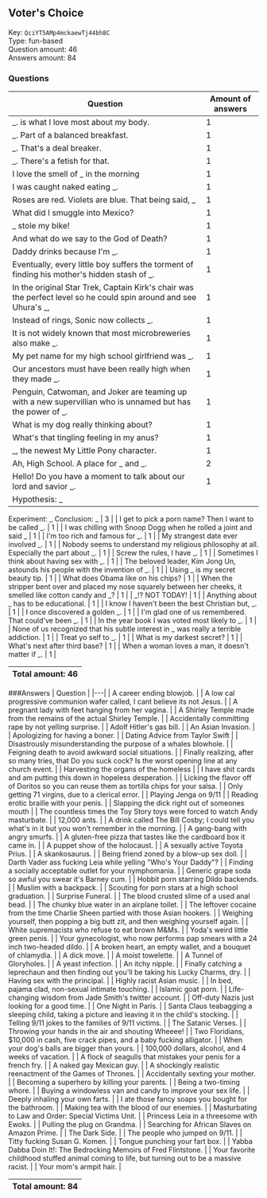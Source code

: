 ## Voter's Choice
Key: `QciYT5AMp4mckaewTj44bh8C`  
Type: fun-based  
Question amount: 46  
Answers amount: 84
### Questions
| Question | Amount of answers |
|---|---|
| _. is what I love most about my body. | 1 |
| _. Part of a balanced breakfast. | 1 |
| _. That's a deal breaker. | 1 |
| _. There's a fetish for that. | 1 |
| I love the smell of _ in the morning | 1 |
| I was caught naked eating _. | 1 |
| Roses are red. Violets are blue. That being said, _ | 1 |
| What did I smuggle into Mexico? | 1 |
| _ stole my bike! | 1 |
| And what do we say to the God of Death? | 1 |
| Daddy drinks because I'm _. | 1 |
| Eventually, every little boy suffers the torment of finding his mother's hidden stash of _. | 1 |
| In the original Star Trek, Captain Kirk's chair was the perfect level so he could spin around and see Uhura's _, | 1 |
| Instead of rings, Sonic now collects _. | 1 |
| It is not widely known that most microbreweries also make _. | 1 |
| My pet name for my high school girlfriend was _. | 1 |
| Our ancestors must have been really high when they made _. | 1 |
| Penguin, Catwoman, and Joker are teaming up with a new supervillian who is unnamed but has the power of _. | 1 |
| What is my dog really thinking about? | 1 |
| What's that tingling feeling in my anus? | 1 |
| _, the newest My Little Pony character. | 1 |
| Ah, High School. A place for _ and _. | 2 |
| Hello! Do you have a moment to talk about our lord and savior _. | 1 |
| Hypothesis: _
Experiment: _
Conclusion: _ | 3 |
| I get to pick a porn name? Then I want to be called _. | 1 |
| I was chilling with Snoop Dogg when he rolled a joint and said _ | 1 |
| I'm too rich and famous for _. | 1 |
| My strangest date ever involved _. | 1 |
| Nobody seems to understand my religious philosophy at all. Especially the part about _. | 1 |
| Screw the rules, I have _. | 1 |
| Sometimes I think about having sex with _. | 1 |
| The beloved leader, Kim Jong Un, astounds his people with the invention of _. | 1 |
| Using _ is my secret beauty tip. | 1 |
| What does Obama like on his chips? | 1 |
| When the stripper bent over and placed my nose squarely between her cheeks, it smelled like cotton candy and _? | 1 |
| _!? NOT TODAY! | 1 |
| Anything about _ has to be educational. | 1 |
| I know I haven't been the best Christian but, _. | 1 |
| I once discovered a golden _. | 1 |
| I'm glad one of us remembered. That could've been _. | 1 |
| In the year book I was voted most likely to _. | 1 |
| None of us recognized that his subtle interest in _ was really a terrible addiction. | 1 |
| Treat yo self to _. | 1 |
| What is my darkest secret? | 1 |
| What's next after third base? | 1 |
| When a woman loves a man, it doesn't matter if _. | 1 |

|Total amount: 46|
|---|
###Answers
| Question |
|---|
| A career ending blowjob. |
| A low cal progressive communion wafer called, I cant believe its not Jesus. |
| A pregnant lady with feet hanging from her vagina. |
| A Shirley Temple made from the remains of the actual Shirley Temple. |
| Accidentally committing rape by not yelling surprise. |
| Adolf Hitler's gas bill. |
| An Asian Invasion. |
| Apologizing for having a boner. |
| Dating Advice from Taylor Swift |
| Disastrously misunderstanding the purpose of a whales blowhole. |
| Feigning death to avoid awkward social situations. |
| Finally realizing, after so many tries, that Do you suck cock? Is the worst opening line at any church event. |
| Harvesting the organs of the homeless |
| I have shit cards and am putting this down in hopeless desperation. |
| Licking the flavor off of Doritos so you can reuse them as tortilla chips for your salsa. |
| Only getting 71 virgins, due to a clerical error. |
| Playing Jenga on 9/11 |
| Reading erotic braille with your penis. |
| Slapping the dick right out of someones mouth |
| The countless times the Toy Story toys were forced to watch Andy masturbate. |
| 12,000 ants. |
| A drink called The Bill Cosby; I could tell you what's in it but you won't remember in the morning. |
| A gang-bang with angry smurfs. |
| A gluten-free pizza that tastes like the cardboard box it came in. |
| A puppet show of the holocaust. |
| A sexually active Toyota Prius. |
| A skankosaurus. |
| Being friend zoned by a blow-up sex doll. |
| Darth Vader ass fucking Leia while yelling "Who's Your Daddy"? |
| Finding a socially acceptable outlet for your nymphomania. |
| Generic grape soda so awful you swear it's Barney cum. |
| Hobbit porn starring Dildo backends. |
| Muslim with a backpack. |
| Scouting for porn stars at a high school graduation. |
| Surprise Funeral. |
| The blood crusted slime of a used anal bead. |
| The chunky blue water in an airplane toilet. |
| The leftover cocaine from the time Charlie Sheen partied with those Asian hookers. |
| Weighing yourself, then popping a big butt zit, and then weighing yourself again. |
| White supremacists who refuse to eat brown M&Ms. |
| Yoda's weird little green penis. |
| Your gynecologist, who now performs pap smears with a 24 inch two-headed dildo. |
| A broken heart, an empty wallet, and a bouquet of chlamydia. |
| A dick move. |
| A moist towelette. |
| A Tunnel of Gloryholes. |
| A yeast infection. |
| An itchy nipple. |
| Finally catching a leprechaun and then finding out you'll be taking his Lucky Charms, dry. |
| Having sex with the principal. |
| Highly racist Asian music. |
| In bed, pajama clad, non-sexual intimate touching. |
| Islamic goat porn. |
| Life-changing wisdom from Jade Smith's twitter account. |
| Off-duty Nazis just looking for a good time. |
| One Night in Paris. |
| Santa Claus teabagging a sleeping child, taking a picture and leaving it in the child's stocking. |
| Telling 9/11 jokes to the families of 9/11 victims. |
| The Satanic Verses. |
| Throwing your hands in the air and shouting Wheeee! |
| Two Floridians, $10,000 in cash, five crack pipes, and a baby fucking alligator. |
| When your dog's balls are bigger than yours. |
| 100,000 dollars, alcohol, and 4 weeks of vacation. |
| A flock of seagulls that mistakes your penis for a french fry. |
| A naked gay Mexican guy. |
| A shockingly realistic reenactment of the Games of Thrones. |
| Accidentally sexting your mother. |
| Becoming a superhero by killing your parents. |
| Being a two-timing whore. |
| Buying a windowless van and candy to improve your sex life. |
| Deeply inhaling your own farts. |
| I ate those fancy soaps you bought for the bathroom. |
| Making tea with the blood of our enemies. |
| Masturbating to Law and Order: Special Victims Unit. |
| Princess Leia in a threesome with Ewoks. |
| Pulling the plug on Grandma. |
| Searching for African Slaves on Amazon Prime. |
| The Dark Side. |
| The people who jumped on 9/11. |
| Titty fucking Susan G. Komen. |
| Tongue punching your fart box. |
| Yabba Dabba Doin It!: The Bedrocking Memoirs of Fred Flintstone. |
| Your favorite childhood stuffed animal coming to life, but turning out to be a massive racist. |
| Your mom's armpit hair. |

|Total amount: 84|
|---|